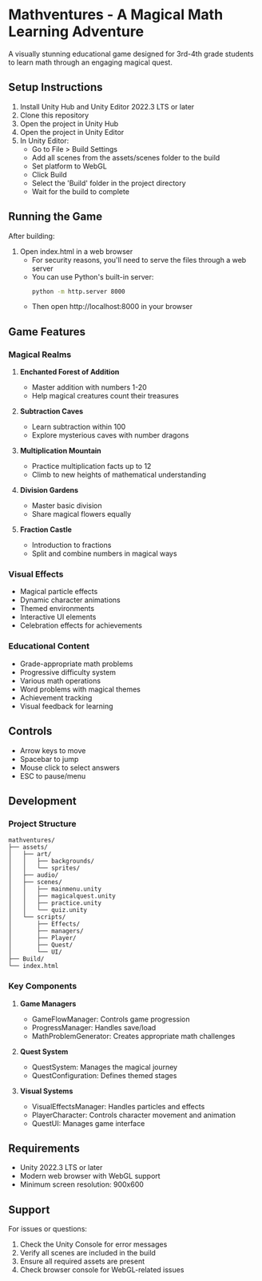 # Mathventures - A Magical Math Learning Adventure

A visually stunning educational game designed for 3rd-4th grade students to learn math through an engaging magical quest.

## Setup Instructions

1. Install Unity Hub and Unity Editor 2022.3 LTS or later
2. Clone this repository
3. Open the project in Unity Hub
4. Open the project in Unity Editor
5. In Unity Editor:
   - Go to File > Build Settings
   - Add all scenes from the assets/scenes folder to the build
   - Set platform to WebGL
   - Click Build
   - Select the 'Build' folder in the project directory
   - Wait for the build to complete

## Running the Game

After building:
1. Open index.html in a web browser
   - For security reasons, you'll need to serve the files through a web server
   - You can use Python's built-in server:
     ```bash
     python -m http.server 8000
     ```
   - Then open http://localhost:8000 in your browser

## Game Features

### Magical Realms
1. **Enchanted Forest of Addition**
   - Master addition with numbers 1-20
   - Help magical creatures count their treasures

2. **Subtraction Caves**
   - Learn subtraction within 100
   - Explore mysterious caves with number dragons

3. **Multiplication Mountain**
   - Practice multiplication facts up to 12
   - Climb to new heights of mathematical understanding

4. **Division Gardens**
   - Master basic division
   - Share magical flowers equally

5. **Fraction Castle**
   - Introduction to fractions
   - Split and combine numbers in magical ways

### Visual Effects
- Magical particle effects
- Dynamic character animations
- Themed environments
- Interactive UI elements
- Celebration effects for achievements

### Educational Content
- Grade-appropriate math problems
- Progressive difficulty system
- Various math operations
- Word problems with magical themes
- Achievement tracking
- Visual feedback for learning

## Controls
- Arrow keys to move
- Spacebar to jump
- Mouse click to select answers
- ESC to pause/menu

## Development

### Project Structure
```
mathventures/
├── assets/
│   ├── art/
│   │   ├── backgrounds/
│   │   └── sprites/
│   ├── audio/
│   ├── scenes/
│   │   ├── mainmenu.unity
│   │   ├── magicalquest.unity
│   │   ├── practice.unity
│   │   └── quiz.unity
│   └── scripts/
│       ├── Effects/
│       ├── managers/
│       ├── Player/
│       ├── Quest/
│       └── UI/
├── Build/
└── index.html
```

### Key Components

1. **Game Managers**
   - GameFlowManager: Controls game progression
   - ProgressManager: Handles save/load
   - MathProblemGenerator: Creates appropriate math challenges

2. **Quest System**
   - QuestSystem: Manages the magical journey
   - QuestConfiguration: Defines themed stages

3. **Visual Systems**
   - VisualEffectsManager: Handles particles and effects
   - PlayerCharacter: Controls character movement and animation
   - QuestUI: Manages game interface

## Requirements

- Unity 2022.3 LTS or later
- Modern web browser with WebGL support
- Minimum screen resolution: 900x600

## Support

For issues or questions:
1. Check the Unity Console for error messages
2. Verify all scenes are included in the build
3. Ensure all required assets are present
4. Check browser console for WebGL-related issues
